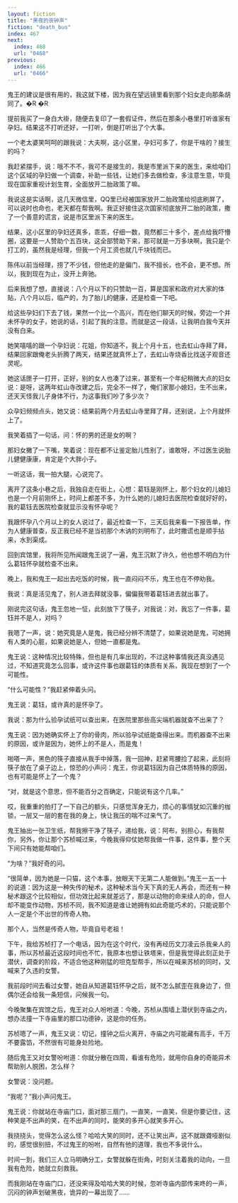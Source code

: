 ```yaml
---
layout: fiction
title: "黑夜的丧钟声"
fiction: "death_bus"
index: 467
next:
  index: 468
  url: "0468"
previous:
  index: 466
  url: "0466"
---
```

鬼王的建议是很有用的，我这就下楼，因为我在望远镜里看到那个妇女走向那条胡同了。�R �R

提前我买了一身白大褂，随便去复印了一套假证件，然后在那条小巷里打听谁家有孕妇。结果这不打听还好，一打听，倒是打听出了个大事。

一个老太婆笑呵呵的跟我说：大夫啊，这小区里，孕妇可多了，你是干啥的？接生的吗？

我赶紧摆手，说：哦不不不，我可不是接生的，我是市里派下来的医生，来给咱们这个区域的孕妇做一个调查，补助一些钱，让她们多去做检查，多注意生意，毕竟现在国家重视计划生育，全面放开二胎政策了嘛。

我说这是实话啊，这几天微信里，QQ里已经被国家放开二胎政策给彻底刷屏了，可以说时也命也，老天都在帮我啊。我正好接住这次国家彻底放开二胎的政策，撒了一个善意的谎言，说是市区里派下来的医生。

结果，这小区里的孕妇还真多，乖乖，仔细一数，竟然都三十多个，差点给我吓懵圈，这要是一人赞助个五百块，这全部赞助下来，那可就是一万多块啊，我只是个打工的，虽然我是经理，但我一个月工资也就几千块钱而已。

陈伟以前当经理，捞了不少钱，但他走的是偏门，我不擅长，也不会，更不想。所以，我到现在为止，没开上奔驰。

后来我想了想，直接说：八个月以下的只赞助一百，算是国家和政府对大家的体贴，八个月以后，临产的，为了胎儿的健康，还是检查一下吧。

给这些孕妇们下去了钱，果然一个比一个高兴，而在他们聊天的时候，旁边一个并未怀孕的女子，她说的话，引起了我的注意。而就是这一段话，让我明白我今天并没有白来。

她笑嘻嘻的跟一个孕妇说：花姐，你知道不，我上个月十五，也去虹山寺拜了拜，结果回家跟俺老头折腾了两天，结果还就真怀上了，去虹山寺烧香比找送子观音还灵呢。

她这话匣子一打开，正好，别的女人也凑了过来，甚至有一个年纪稍微大点的妇女说：是呀，这两年虹山寺改建之后，完全不一样了，俺们家那小媳妇，生不出来，还天天怪我儿子身体不行，为这事我们吵了多少次？

众孕妇频频点头，她又说：结果前两个月去虹山寺里拜了拜，还别说，上个月就怀上了。

我笑着插了一句话，问：怀的男的还是女的啊？

那妇女撇了一下嘴，笑着说：现在都不让鉴定胎儿性别了，谁敢呀，不过医生说胎儿健健康康，肯定是个大胖小子。

一听这话，我一拍大腿，心说完了。

离开了这条小巷之后，我独自走在街上，心想：葛钰是刚怀上，那个妇女的儿媳妇也是一个月前刚怀上，时间上都差不多，为什么她的儿媳妇去医院检查就好好的，我的葛钰去医院检查就显示没有怀孕呢？

我跟怀孕八个月以上的女人说过了，最近检查一下，三天后我来看一下报告单，作为人健康普查，反正我已经不是当初那个木讷的刘明布了，此时撒谎也是顺手拈来，水到渠成。

回到宾馆里，我将所见所闻跟鬼王说了一遍，鬼王沉默了许久，他也想不明白为什么葛钰怀孕就检查不出来。

晚上，我和鬼王一起出去吃饭的时候，我一直闷闷不乐，鬼王也在不停劝我。

我说：真是活见鬼了，别人进去拜就没事，偏偏我带着葛钰进去就出事了。

刚说完这句话，鬼王忽地一怔，此刻放下了筷子，对我说：对，我忘了一件事，葛钰并不是人，对吗？

我嗯了一声，说：她究竟是人是鬼，我已经分辨不清楚了，如果说她是鬼，可她拥有人类的心脏，如果说她是人，但她一直都是鬼。

鬼王说：这种情况比较特殊，但也是有几率出现的，不过这种事情我还真没遇见过，不知道究竟怎么回事，或许这件事也跟葛钰的体质有关系，我现在想到了一个可能性。

“什么可能性？”我赶紧伸着头问。

鬼王说：葛钰，或许真的是怀孕了。

我说：那为什么验孕试纸可以查出来，在医院里那些高尖端机器就查不出来了？

鬼王说：因为她确实怀上了你的骨肉，所以验孕试纸能查得出来。而机器查不出来的原因，或许是因为，她怀上的不是人，而是鬼！

啪嗒一声，黑色的筷子直接从我手中掉落，我一回神，赶紧弯腰捡了起来，此刻将筷子放在了桌子边上，惊恐的小声问：鬼王，你说葛钰因为自己体质特殊的原因，也有可能是怀上了一个鬼？

“对，就是这个意思，但不能百分之百确定，只能说有这个几率。”

哎，我重重的拍打了一下自己的额头，只感觉浑身无力，烦心的事情犹如沉重的枷锁，一层又一层的套在我的身上，快让我压的喘不过来气了。

鬼王抽出一张卫生纸，帮我擦干净了筷子，递给我，说：阿布，别担心，有我帮你，另外，你让那个苏桢喊过来，今晚我得仰仗她帮我做一件事，这件事，整个天下间只有她能帮咱们。

“为啥？”我好奇的问。

“很简单，因为她是一只猫，这个本事，放眼天下无第二人能做到。”鬼王一五一十的说道：因为这是一种失传的秘术，这种秘术当今天下真的无人再会，而还有一种秘术跟这个比较相似，但功效比起来就差远了，那是以动物的命来续人的命，但人却不能变作动物，苏桢不同，我不知道是谁让她拥有如此奇能巧术的，只能说那个人一定是个不出世的传奇人物。

那个人，当然是传奇人物，毕竟自号老祖！

下午，我给苏桢打了一个电话，因为在这个时代，没有再经历文刀凌云杀我亲人的事，所以苏桢最近这段时间也不忙，我原本也想让铁塔来，但是我觉得此刻正处于潜伏，调查的阶段，不适合他这种刚猛的坦克型帮手，所以在喊来苏桢的同时，又喊来了久违的女警。

我前段时间去看过女警，她自从知道葛钰怀孕之后，就不怎么腻歪在我身边了，但偶尔还会给我一条短信，问候我一句。

今晚聚集在宾馆之后，鬼王对众人吩咐道：今晚，苏桢从围墙上潜伏到寺庙之内，想办法撞一下寺庙里的那口功德钟，这是你的任务。

苏桢嗯了一声，鬼王又说：切记，撞钟之后火离开，寺庙之内可能藏有高手，千万不要露馅，不然很有可能身处险地。

随后鬼王又对女警吩咐道：你就分散在四周，看谁有危险，就用你自身的奇能异术帮助别人脱困，怎么样？

女警说：没问题。

“我呢？”我小声问鬼王。

鬼王说：你就站在寺庙门口，面对那三扇门，一直笑，一直笑，但是你要记住，这种笑是不出声的笑，在不出声的同时，能笑的多开心就笑多开心。

我挠挠头，觉得怎么这么怪？哈哈大笑的同时，还不让笑出声，这不就跟聋哑剧似的，感觉很别扭，不过鬼王的吩咐，自然有他的道理，我也不多说什么。

时间一到，我们三人立马明确分工，女警就躲在街角，时刻关注着我的动向，一旦我有危险，她就立刻救我。

而我刚站在寺庙门口，还没来得及哈哈大笑的时候，忽听寺庙内部传来咚的一声，沉闷的钟声划破黑夜，诡异的一幕出现了……